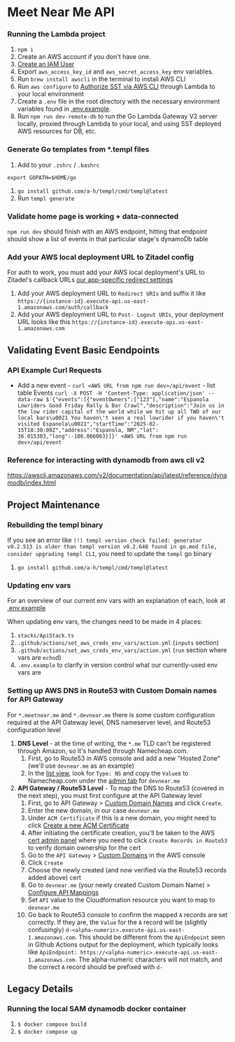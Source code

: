 # Meet Near Me API

### Running the Lambda project

1. `npm i`
1. Create an AWS account if you don't have one.
1. [Create an IAM User](https://sst.dev/chapters/create-an-iam-user.html)
1. Export `aws_access_key_id` and `aws_secret_access_key` env variables.
1. Run `brew install awscli` in the terminal to install AWS CLI
1. Run `aws configure` to
   [Authorize SST via AWS CLI](https://sst.dev/chapters/configure-the-aws-cli.html)
   through Lambda to your local environment
1. Create a `.env` file in the root directory with the necessary environment
   variables found in [.env.example](.env.example). 
1. Run `npm run dev-remote-db` to run the Go Lambda Gateway V2 server locally,
   proxied through Lambda to your local, and using SST deployed AWS resources
   for DB, etc.

### Generate Go templates from \*.templ files

1. Add to your `.zshrc` / `.bashrc`

```
export GOPATH=$HOME/go
```

1. `go install github.com/a-h/templ/cmd/templ@latest`
1. Run `templ generate`

### Validate home page is working + data-connected

`npm run dev` should finish with an AWS endpoint, hitting that endpoint should
show a list of events in that particular stage's dynamoDb table

### Add your AWS local deployment URL to Zitadel config

For auth to work, you must add your AWS local deployment's URL to Zitadel's
callback URLs
[our app-specific redirect settings](https://meet-near-me-production-8baqim.zitadel.cloud/ui/console/projects/273257176187855242/apps/273257486885118346)

1. Add your AWS deployment URL to `Redirect URIs` and suffix it like
   `https://{instance-id}.execute-api.us-east-1.amazonaws.com/auth/callback`
1. Add your AWS deployment URL to `Post- Logout URIs`, your deployment URL looks
   like this `https://{instance-id}.execute-api.us-east-1.amazonaws.com`

## Validating Event Basic Eendpoints

### API Example Curl Requests

- Add a new event - `curl <AWS URL from npm run dev>/api/event` - list table
  Events
  `curl -X POST -H 'Content-Type: application/json' --data-raw $'{"events":[{"eventOwners":["123"],"name":"Espanola Lowriders Good Friday Rally & Bar Crawl","description":"Join us in the low rider capital of the world while we hit up all TWO of our local bars\u0021 You haven\'t seen a real lowrider if you haven\'t visited Espanola\u0021","startTime":"2025-02-15T18:30:00Z","address":"Espanola, NM","lat": 36.015303,"long":-106.066063}]}' <AWS URL from npm run dev>/api/event`

### Reference for interacting with dynamodb from aws cli v2

https://awscli.amazonaws.com/v2/documentation/api/latest/reference/dynamodb/index.html

## Project Maintenance

### Rebuilding the templ binary

If you see an error like
`(!) templ version check failed: generator v0.2.513 is older than templ version v0.2.648 found in go.mod file, consider upgrading templ CLI`,
you need to update the `templ` go binary

1. `go install github.com/a-h/templ/cmd/templ@latest`

### Updating env vars

For an overview of our current env vars with an explanation of each, look at
[.env.example](.env.example)

When updating env vars, the changes need to be made in 4 places:

1. `stacks/ApiStack.ts`
1. `.github/actions/set_aws_creds_env_vars/action.yml` (`inputs` section)
1. `.github/actions/set_aws_creds_env_vars/action.yml` (`run` section where vars
   are `echo`d)
1. `.env.example` to clarify in version control what our currently-used env vars
   are

### Setting up AWS DNS in Route53 with Custom Domain names for API Gateway

For `*.meetnear.me` and `*.devnear.me` there is some custom configuration
required at the API Gateway level, DNS nameserver level, and Route53
configuration level

1. **DNS Level** - at the time of writing, the `*.me` TLD can't be registered
   through Amazon, so it's handled through Namecheap.com.
   1. First, go to Route53 in AWS console and add a new "Hosted Zone" (we'll use
      `devnear.me` as an example)
   1. In the
      [list view](https://us-east-1.console.aws.amazon.com/route53/v2/hostedzones?region=us-east-1#ListRecordSets/Z06752732TZBTZ1LBFAWP),
      look for `Type: NS` and copy the `Value`s to Namecheap.com under the
      [admin tab](https://ap.www.namecheap.com/domains/domaincontrolpanel/devnear.me/domain)
      for `devnear.me`
1. **API Gateway / Route53 Level** - To map the DNS to Route53 (covered in the
   next step), you must first configure at the API Gateway level
   1. First, go to API Gateway >
      [Custom Domain Names](https://us-east-1.console.aws.amazon.com/apigateway/main/publish/domain-names?region=us-east-1)
      and click `Create`.
   1. Enter the new domain, in our case `devnear.me`
   1. Under `ACM Certificate` if this is a new domain, you might need to click
      [Create a new ACM Certificate](https://us-east-1.console.aws.amazon.com/acm/home?region=us-east-1)
   1. After initiating the certificate creation, you'll be taken to the AWS
      [cert admin panel](https://us-east-1.console.aws.amazon.com/acm/home?region=us-east-1#/certificates/c5840d8f-9937-4d49-abdc-83f2c5e3609c)
      where you need to click `Create Records in Route53` to verify domain
      ownership for the cert
   1. Go to the `API Gateway` >
      [Custom Domains](https://us-east-1.console.aws.amazon.com/apigateway/main/publish/domain-names?api=unselected&region=us-east-1)
      in the AWS console
   1. Click `Create`
   1. Choose the newly created (and now verified via the Route53 records added
      above) cert
   1. Go to `devnear.me` (your newly created Custom Domain Name) >
      [Configure API Mappings](https://us-east-1.console.aws.amazon.com/apigateway/main/publish/domain-names/api-mappings?api=unselected&domain=devnear.me&region=us-east-1)
   1. Set `API` value to the Cloudformation resource you want to map to
      `devnear.me`
   1. Go back to Route53 console to confirm the mapped `A` records are set
      correctly. If they are, the `Value` for the `A` record will be (slightly
      confusingly) `d-<alpha-numeric>.execute-api.us-east-1.amazonaws.com`. This
      should be different from the `ApiEndpoint` seen in Github Actions output
      for the deployment, which typically looks like
      `ApiEndpoint: https://<alpha-numeric>.execute-api.us-east-1.amazonaws.com`.
      The alpha-numeric characters will not match, and the correct `A` record
      should be prefixed with `d-`

## Legacy Details

### Running the local SAM dynamodb docker container

1. `$ docker compose build`
1. `$ docker compose up`
